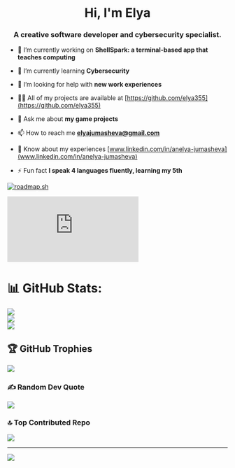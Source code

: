 <h1 align="center">Hi, I'm Elya</h1>
<h3 align="center">A creative software developer and cybersecurity specialist.</h3>

- 🔭 I’m currently working on **ShellSpark: a terminal-based app that teaches computing**

- 🌱 I’m currently learning **Cybersecurity**

- 🤝 I’m looking for help with **new work experiences**

- 👨‍💻 All of my projects are available at [https://github.com/elya355](https://github.com/elya355)

- 💬 Ask me about **my game projects**

- 📫 How to reach me **elyajumasheva@gmail.com**

- 📄 Know about my experiences [www.linkedin.com/in/anelya-jumasheva](www.linkedin.com/in/anelya-jumasheva)

- ⚡ Fun fact **I speak 4 languages fluently, learning my 5th**

<a href="https://roadmap.sh"><img src="https://roadmap.sh/card/wide/67fd35336057cdb1a2a62a56?variant=dark&roadmaps=game-developer%2Cpython%2Ccomputer-science%2Ccpp" alt="roadmap.sh"/></a>

<iframe src="https://tryhackme.com/api/v2/badges/public-profile?userPublicId=5626705" style='border:none;'></iframe>


# 📊 GitHub Stats:
![](https://github-readme-stats.vercel.app/api?username=elya-jumasheva&theme=dark&hide_border=false&include_all_commits=true&count_private=true)<br/>
![](https://nirzak-streak-stats.vercel.app/?user=elya355&theme=dark&hide_border=false)<br/>
![](https://github-readme-stats.vercel.app/api/top-langs/?username=elya-jumasheva&theme=dark&hide_border=false&include_all_commits=true&count_private=true&layout=compact)

## 🏆 GitHub Trophies
![](https://github-profile-trophy.vercel.app/?username=elya355&theme=noctis_minimus&no-frame=false&no-bg=false&margin-w=4)

### ✍️ Random Dev Quote
![](https://quotes-github-readme.vercel.app/api?type=horizontal&theme=radical)

### 🔝 Top Contributed Repo
![](https://github-contributor-stats.vercel.app/api?username=elya-jumasheva&limit=5&theme=noctis_minimus&combine_all_yearly_contributions=true)

---
[![](https://visitcount.itsvg.in/api?id=elya355&icon=0&color=0)](https://visitcount.itsvg.in)

<!-- Proudly created with GPRM ( https://gprm.itsvg.in ) -->
